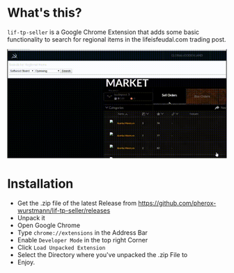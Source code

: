 # What's this?

`lif-tp-seller` is a Google Chrome Extension that adds some basic functionality to search for regional items in the lifeisfeudal.com trading post.

![lif-tp-seller-1](docs/lif-tp-seller-1.gif)

# Installation

 - Get the .zip file of the latest Release from https://github.com/pherox-wurstmann/lif-tp-seller/releases
 - Unpack it
 - Open Google Chrome
 - Type `chrome://extensions` in the Address Bar
 - Enable `Developer Mode` in the top right Corner
 - Click `Load Unpacked Extension` 
 - Select the Directory where you've unpacked the .zip File to
 - Enjoy.
